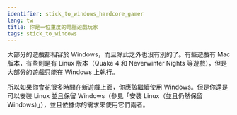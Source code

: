 ```yaml
---
identifier: stick_to_windows_hardcore_gamer
lang: tw
title: 你是一位重度的電腦遊戲玩家
tags: stick_to_windows
---
```


大部分的遊戲都相容於 Windows，而且除此之外也沒有別的了。有些遊戲有 Mac 版本，有些則是有 Linux 版本（Quake 4 和 Neverwinter Nights 等遊戲），但是大部分的遊戲只能在 Windows 上執行。

所以如果你會花很多時間在新遊戲上面，你應該繼續使用 Windows。但是你還是可以安裝 Linux 並且保留 Windows（參見「安裝 Linux（並且仍然保留 Windows）」），並且依據你的需求來使用它們兩者。


